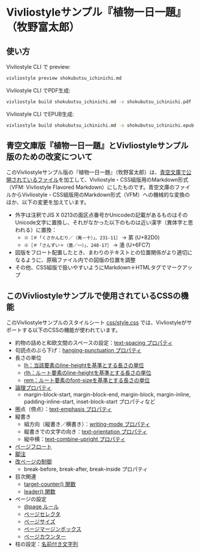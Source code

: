 # Vivliostyleサンプル『植物一日一題』（牧野富太郎）

## 使い方

Vivliostyle CLI で preview:

```sh
vivliostyle preview shokubutsu_ichinichi.md
```

Vivliostyle CLI でPDF生成:

```sh
vivliostyle build shokubutsu_ichinichi.md -o shokubutsu_ichinichi.pdf
```

Vivliostyle CLI でEPUB生成:

```sh
vivliostyle build shokubutsu_ichinichi.md -o shokubutsu_ichinichi.epub
```

## 青空文庫版『植物一日一題』とVivliostyleサンプル版のための改変について

このVivliostyleサンプル版の『植物一日一題』（牧野富太郎）は、[青空文庫で公開されているファイル](https://www.aozora.gr.jp/cards/001266/card46820.html)を加工して、Vivliostyle・CSS組版用のMarkdown形式（VFM: Vivliostyle Flavored Markdown）にしたものです。青空文庫のファイルからVivliostyle・CSS組版用のMarkdown形式（VFM）への機械的な変換のほか、以下の変更を加えています。

- 外字は注釈でJIS X 0213の面区点番号かUnicodeの記載があるものはそのUnicode文字に置換し、それがなかった以下のものは近い漢字（異体字と思われる）に置換：
  - `※［＃「くさかんむり／（夷－十）」、231-11］` → 苐 (U+82D0)
  - `※［＃「さんずい＋（嗇／一）」、248-17］` → 濇 (U+6FC7)
- 図版をフロート配置したとき、まわりのテキストとの位置関係がより適切になるように、原稿ファイル内での図版の位置を調整
- その他、CSS組版で扱いやすいようにMarkdown＋HTMLタグでマークアップ

## このVivliostyleサンプルで使用されているCSSの機能

このVivliostyleサンプルのスタイルシート [css/style.css](css/style.css) では、Vivliostyleがサポートする以下のCSSの機能が使われています。

- 約物の詰めと和欧文間のスペースの設定：[text-spacing プロパティ](https://drafts.csswg.org/css-text-4/#text-spacing-property)
- 句読点のぶら下げ：[hanging-punctuation プロパティ](https://drafts.csswg.org/css-text-4/#hanging-punctuation-property)
- 長さの単位
  - [lh：当該要素のline-heightを基準とする長さの単位](https://drafts.csswg.org/css-values-4/#lh)
  - [rlh：ルート要素のline-heightを基準とする長さの単位](https://drafts.csswg.org/css-values-4/#rlh)
  - [rem：ルート要素のfont-sizeを基準とする長さの単位](https://drafts.csswg.org/css-values-4/#rem)
- [論理プロパティ](https://drafts.csswg.org/css-logical-1/)
  - margin-block-start, margin-block-end, margin-block, margin-inline, padding-inline-start, inset-block-start プロパティなど
- 圏点（傍点）：[text-emphasis プロパティ](https://drafts.csswg.org/css-text-decor-3/#text-emphasis-property)
- 縦書き
  - 組方向（縦書き／横書き）：[writing-mode プロパティ](https://drafts.csswg.org/css-writing-modes-3/#block-flow)
  - 縦書きでの文字の向き：[text-orientation プロパティ](https://drafts.csswg.org/css-writing-modes-3/#text-orientation)
  - 縦中横：[text-combine-upright プロパティ](https://drafts.csswg.org/css-writing-modes-3/#text-combine-upright)
- [ページフロート](https://drafts.csswg.org/css-page-floats/)
- [脚注](https://drafts.csswg.org/css-gcpm/#footnotes)
- [改ページの制御](https://drafts.csswg.org/css-break/#breaking-controls)
  - break-before, break-after, break-inside プロパティ
- 目次関連
  - [target-counter() 関数](https://drafts.csswg.org/css-content-3/#target-counter)
  - [leader() 関数](https://drafts.csswg.org/css-content-3/#leader-function)
- ページの設定
  - [@page ルール](https://drafts.csswg.org/css-page-3/#at-page-rule)
  - [ページセレクタ](https://drafts.csswg.org/css-page-3/#at-page-rule)
  - [ページサイズ](https://drafts.csswg.org/css-page-3/#page-size-prop)
  - [ページマージンボックス](https://drafts.csswg.org/css-page-3/#margin-boxes)
  - [ページカウンター](https://drafts.csswg.org/css-page-3/#page-based-counters)
- 柱の設定：[名前付き文字列](https://drafts.csswg.org/css-gcpm/#named-strings)
